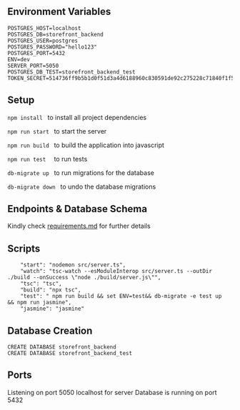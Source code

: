 
## Environment Variables
```
POSTGRES_HOST=localhost
POSTGRES_DB=storefront_backend
POSTGRES_USER=postgres
POSTGRES_PASSWORD="hello123"
POSTGRES_PORT=5432
ENV=dev
SERVER_PORT=5050
POSTGRES_DB_TEST=storefront_backend_test
TOKEN_SECRET=514736ff9b5b1d0f51d3a4d6188960c830591de92c275228c71840f1f561f628603f1d9953d6fcd620967543bac65a3a2a499ed7ac9c2557fef63295f5c04b31
```
## Setup
```npm install ``` to install all project dependencies

```npm run start ``` to start the server

```npm run build ``` to build the application into javascript

```npm run test  ``` to run tests

```db-migrate up ``` to run migrations for the database

```db-migrate down ``` to undo the database migrations

## Endpoints & Database Schema
Kindly check <u>requirements.md</u> for further details

## Scripts
```
    "start": "nodemon src/server.ts",
    "watch": "tsc-watch --esModuleInterop src/server.ts --outDir ./build --onSuccess \"node ./build/server.js\"",
    "tsc": "tsc",
    "build": "npx tsc",
    "test": " npm run build && set ENV=test&& db-migrate -e test up  && npm run jasmine",
    "jasmine": "jasmine"
```

## Database Creation
```
CREATE DATABASE storefront_backend
CREATE DATABASE storefront_backend_test

```
## Ports
  Listening on port 5050 localhost for server
  Database is running on port 5432

  

